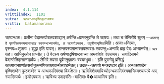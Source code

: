 ```yaml
---
index:  4.1.114
vrittiindex:  1101
sutra:  ऋष्यन्धकवृष्णिकुरुभ्यश्च
vritti:  balamanorama 
---
```


ऋष्यन्धक। प्रलीना वेदास्तपोबलवशाद्यान् अर्षन्ति=प्राप्तनुवन्ति ते ऋषयः। तथा च तैत्तिरीये श्रुतम् --`अजान्ह वै पृश्नींस्तपस्यमानान्ब्राहृ स्वयम्भ्वभ्यानर्षत्, त ऋषयोऽभवन्, तदृषीणामृषित्व`मिति। अजाः=नित्याः, पृस्नयः=शुक्लाः। शुद्धा इति यावत्। तान्तपस्यमानांस्तपश्चरतः स्वयम्भु=अनादि ब्राहृ वेदः अभ्यानर्षत्। `ऋष गतौ`। आभिमुख्येन प्राप्नोत्। ते वेदस्य अर्षणादृषिशब्दवाच्या अभव`न्निति वेदभाष्यम्। `सर्बादिसमये वेदान्सेतिहासान्महर्षयः। लेभिरे तपसा पूर्वमनुज्ञाताः स्वयम्भुवा। ` इति पुराणेषु प्रसिद्धं कात्यायनप्रणीतसर्वानुक्रमणिकाख्यग्रन्थेस्पष्टमेतत्। तदाह--ऋषयो मन्त्रद्रष्टार इति। अन्धकशब्देन वृष्णिशब्देन कुरुशब्देन च अन्धकादिवंश्या विवक्षिताः। ऋषिविशेषवाचिभ्योऽन्धकादिवंश्यवाचिभ्यश्चापत्ये अण् स्यादित्यर्थः। इञोऽपवादः। ऋषिभ्य उदाहरति--बासिष्ठः वै�आआमित्र इति।

